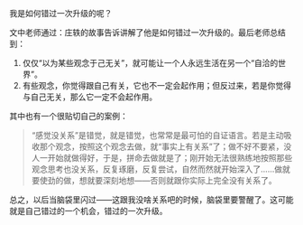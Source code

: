 我是如何错过一次升级的呢？

文中老师通过：庄轶的故事告诉讲解了他是如何错过一次升级的。最后老师总结到：

1. 仅仅“以为某些观念于己无关”，就可能让一个人永远生活在另一个“自洽的世界”。
2. 有些观念，你觉得跟自己有关，它也不一定会起作用；但反过来，若是你觉得与自己无关，那么它一定不会起作用。

其中也有一个很贴切自己的案例：
> “感觉没关系”是错觉，就是错觉，也常常是最可怕的自证语言。若是主动吸收那个观念，按照这个观念去做，就“事实上有关系”了；做不好不要紧，没人一开始就做得好，于是，拼命去做就是了；刚开始无法很熟练地按照那些观念思考也没关系，反复琢磨，反复尝试，自然而然就开始深入了......做就要使劲的做，想就要深刻地想——否则就跟你实际上完全没有关系了。

总之，以后当脑袋里闪过——这跟我没啥关系吧的时候，脑袋里要警醒了。这可能就是自己错过的一个机会，错过的一次升级。


